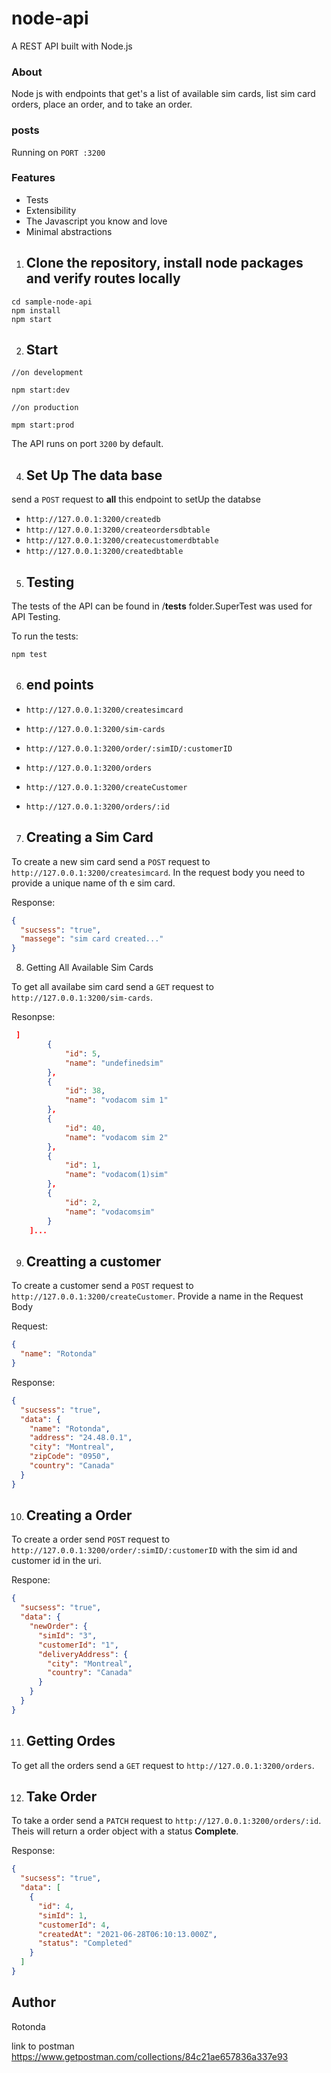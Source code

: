 # node-api

A REST API built with Node.js

### About

Node js with endpoints that get's a list of available sim cards, list sim card orders,
place an order, and to take an order.

### posts

Running on `PORT :3200`

### Features

- Tests
- Extensibility
- The Javascript you know and love
- Minimal abstractions

1. ## Clone the repository, install node packages and verify routes locally

```
cd sample-node-api
npm install
npm start
```

2. ## Start

```
//on development

npm start:dev

//on production

mpm start:prod
```

The API runs on port `3200` by default.

4. ## Set Up The data base

send a `POST` request to **all** this endpoint to setUp the databse

- `http://127.0.0.1:3200/createdb`
- `http://127.0.0.1:3200/createordersdbtable`
- `http://127.0.0.1:3200/createcustomerdbtable`
- `http://127.0.0.1:3200/createdbtable`

5. ## Testing

The tests of the API can be found in /**tests** folder.SuperTest was used for API Testing.

To run the tests:

```
npm test
```

6. ## end points

- `http://127.0.0.1:3200/createsimcard`

- `http://127.0.0.1:3200/sim-cards`

* `http://127.0.0.1:3200/order/:simID/:customerID`

- `http://127.0.0.1:3200/orders`

- `http://127.0.0.1:3200/createCustomer`

- `http://127.0.0.1:3200/orders/:id`

7. ## Creating a Sim Card

To create a new sim card send a `POST` request to `http://127.0.0.1:3200/createsimcard`.
In the request body you need to provide a unique name of th e sim card.

Response:

```json
{
  "sucsess": "true",
  "massege": "sim card created..."
}
```

8. Getting All Available Sim Cards

To get all availabe sim card send a `GET` request to `http://127.0.0.1:3200/sim-cards`.

Resonpse:

```json
 ]
        {
            "id": 5,
            "name": "undefinedsim"
        },
        {
            "id": 38,
            "name": "vodacom sim 1"
        },
        {
            "id": 40,
            "name": "vodacom sim 2"
        },
        {
            "id": 1,
            "name": "vodacom(1)sim"
        },
        {
            "id": 2,
            "name": "vodacomsim"
        }
    ]...
```

9. ## Creatting a customer

To create a customer send a `POST` request to `http://127.0.0.1:3200/createCustomer`.
Provide a name in the Request Body

Request:

```json
{
  "name": "Rotonda"
}
```

Response:

```json
{
  "sucsess": "true",
  "data": {
    "name": "Rotonda",
    "address": "24.48.0.1",
    "city": "Montreal",
    "zipCode": "0950",
    "country": "Canada"
  }
}
```

10. ## Creating a Order

To create a order send `POST` request to `http://127.0.0.1:3200/order/:simID/:customerID` with the sim id and customer id in the uri.

Respone:

```json
{
  "sucsess": "true",
  "data": {
    "newOrder": {
      "simId": "3",
      "customerId": "1",
      "deliveryAddress": {
        "city": "Montreal",
        "country": "Canada"
      }
    }
  }
}
```

11. ## Getting Ordes

To get all the orders send a `GET` request to `http://127.0.0.1:3200/orders`.

12. ## Take Order

To take a order send a `PATCH` request to `http://127.0.0.1:3200/orders/:id`. Theis will return a order object with a status **Complete**.

Response:

```json
{
  "sucsess": "true",
  "data": [
    {
      "id": 4,
      "simId": 1,
      "customerId": 4,
      "createdAt": "2021-06-28T06:10:13.000Z",
      "status": "Completed"
    }
  ]
}
```

## Author

Rotonda

link to postman https://www.getpostman.com/collections/84c21ae657836a337e93
